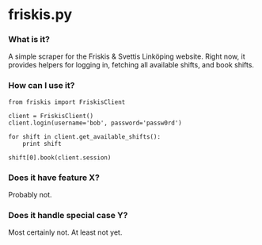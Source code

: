 # friskis.py

### What is it?
A simple scraper for the Friskis & Svettis Linköping website. Right now, it provides helpers for logging in, fetching all available shifts, and book shifts.

### How can I use it?
    from friskis import FriskisClient

    client = FriskisClient()
    client.login(username='bob', password='passw0rd')

    for shift in client.get_available_shifts():
        print shift

    shift[0].book(client.session)


### Does it have feature X?
Probably not.

### Does it handle special case Y?
Most certainly not. At least not yet.
